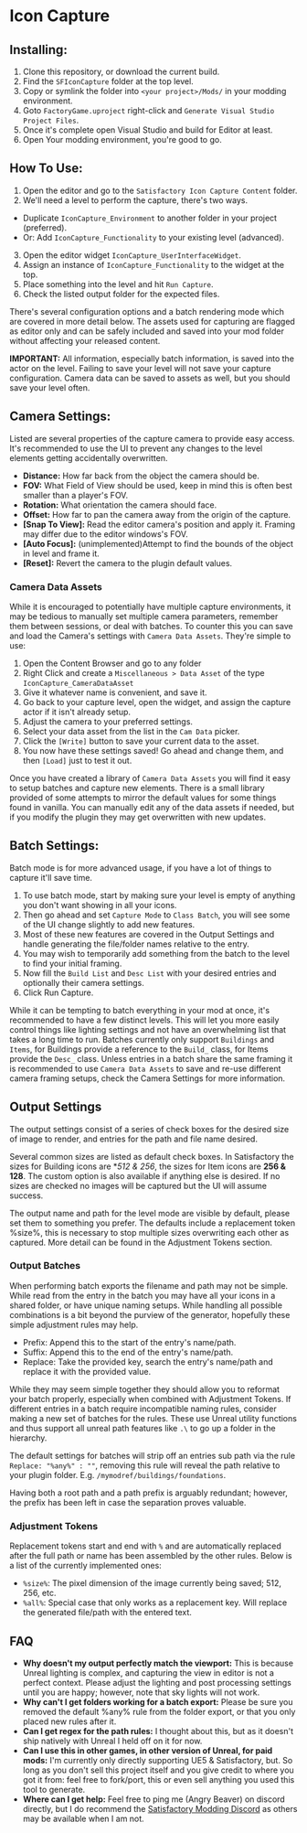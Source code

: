 # Icon Capture

## Installing:
1. Clone this repository, or download the current build.
2. Find the `SFIconCapture` folder at the top level.
3. Copy or symlink the folder into `<your project>/Mods/` in your modding environment.
4. Goto `FactoryGame.uproject` right-click and `Generate Visual Studio Project Files`.
5. Once it's complete open Visual Studio and build for Editor at least.
6. Open Your modding environment, you're good to go.


## How To Use:
1. Open the editor and go to the `Satisfactory Icon Capture Content` folder.
2. We'll need a level to perform the capture, there's two ways.
  * Duplicate `IconCapture_Environment` to another folder in your project (preferred).
  * Or: Add `IconCapture_Functionality` to your existing level (advanced).
3. Open the editor widget `IconCapture_UserInterfaceWidget`.
4. Assign an instance of `IconCapture_Functionality` to the widget at the top.
5. Place something into the level and hit `Run Capture`.
6. Check the listed output folder for the expected files.

There's several configuration options and a batch rendering mode which are covered in more detail below.
The assets used for capturing are flagged as editor only and can be safely included and saved into your mod folder without affecting your released content.

**IMPORTANT:** All information, especially batch information, is saved into the actor on the level. Failing to save your level will not save your capture configuration. Camera data can be saved to assets as well, but you should save your level often.

## Camera Settings:
Listed are several properties of the capture camera to provide easy access. It's recommended to use the UI to prevent any changes to the level elements getting accidentally overwritten.

* **Distance:** How far back from the object the camera should be.
* **FOV:** What Field of View should be used, keep in mind this is often best smaller than a player's FOV.
* **Rotation:** What orientation the camera should face.
* **Offset:** How far to pan the camera away from the origin of the capture.
* **[Snap To View]:** Read the editor camera's position and apply it. Framing may differ due to the editor windows's FOV.
* **[Auto Focus]:** (unimplemented)Attempt to find the bounds of the object in level and frame it.
* **[Reset]:** Revert the camera to the plugin default values.

### Camera Data Assets
While it is encouraged to potentially have multiple capture environments, it may be tedious to manually set multiple camera parameters, remember them between sessions, or deal with batches.
To counter this you can save and load the Camera's settings with `Camera Data Assets`. They're simple to use:

1. Open the Content Browser and go to any folder
2. Right Click and create a `Miscellaneous > Data Asset` of the type `IconCapture_CameraDataAsset`
3. Give it whatever name is convenient, and save it.
4. Go back to your capture level, open the widget, and assign the capture actor if it isn't already setup.
5. Adjust the camera to your preferred settings.
6. Select your data asset from the list in the `Cam Data` picker.
7. Click the `[Write]` button to save your current data to the asset.
8. You now have these settings saved! Go ahead and change them, and then `[Load]` just to test it out.

Once you have created a library of `Camera Data Assets` you will find it easy to setup batches and capture new elements.
There is a small library provided of some attempts to mirror the default values for some things found in vanilla.
You can manually edit any of the data assets if needed, but if you modify the plugin they may get overwritten with new updates.

## Batch Settings:
Batch mode is for more advanced usage, if you have a lot of things to capture it'll save time.

1. To use batch mode, start by making sure your level is empty of anything you don't want showing in all your icons.
2. Then go ahead and set `Capture Mode` to `Class Batch`, you will see some of the UI change slightly to add new features.
3. Most of these new features are covered in the Output Settings and handle generating the file/folder names relative to the entry.
4. You may wish to temporarily add something from the batch to the level to find your initial framing.
5. Now fill the `Build List` and `Desc List` with your desired entries and optionally their camera settings.
6. Click Run Capture.

While it can be tempting to batch everything in your mod at once, it's recommended to have a few distinct levels.
This will let you more easily control things like lighting settings and not have an overwhelming list that takes a long time to run.
Batches currently only support `Buildings` and `Items`, for Buildings provide a reference to the `Build_` class, for Items provide the `Desc_` class.
Unless entries in a batch share the same framing it is recommended to use `Camera Data Assets` to save and re-use different camera framing setups, check the Camera Settings for more information.

## Output Settings
The output settings consist of a series of check boxes for the desired size of image to render, and entries for the path and file name desired.

Several common sizes are listed as default check boxes. In Satisfactory the sizes for Building icons are **512 & 256*, the sizes for Item icons are **256 & 128**.
The custom option is also available if anything else is desired.
If no sizes are checked no images will be captured but the UI will assume success.

The output name and path for the level mode are visible by default, please set them to something you prefer.
The defaults include a replacement token %size%, this is necessary to stop multiple sizes overwriting each other as captured.
More detail can be found in the Adjustment Tokens section.

### Output Batches
When performing batch exports the filename and path may not be simple. While read from the entry in the batch you may have all your icons in a shared folder, or have unique naming setups.
While handling all possible combinations is a bit beyond the purview of the generator, hopefully these simple adjustment rules may help.

* Prefix: Append this to the start of the entry's name/path.
* Suffix: Append this to the end of the entry's name/path.
* Replace: Take the provided key, search the entry's name/path and replace it with the provided value.

While they may seem simple together they should allow you to reformat your batch properly, especially when combined with Adjustment Tokens.
If different entries in a batch require incompatible naming rules, consider making a new set of batches for the rules.
These use Unreal utility functions and thus support all unreal path features like `.\` to go up a folder in the hierarchy.

The default settings for batches will strip off an entries sub path via the rule `Replace: "%any%" : ""`, removing this rule will reveal the path relative to your plugin folder. E.g. `/mymodref/buildings/foundations`.

Having both a root path and a path prefix is arguably redundant; however, the prefix has been left in case the separation proves valuable.

### Adjustment Tokens
Replacement tokens start and end with `%` and are automatically replaced after the full path or name has been assembled by the other rules.
Below is a list of the currently implemented ones:

* `%size%`: The pixel dimension of the image currently being saved; 512, 256, etc.
* `%all%`: Special case that only works as a replacement key. Will replace the generated file/path with the entered text.

## FAQ
* **Why doesn't my output perfectly match the viewport:** This is because Unreal lighting is complex, and capturing the view in editor is not a perfect context. Please adjust the lighting and post processing settings until you are happy; however, note that sky lights will not work.
* **Why can't I get folders working for a batch export:** Please be sure you removed the default %any% rule from the folder export, or that you only placed new rules after it.
* **Can I get regex for the path rules:** I thought about this, but as it doesn't ship natively with Unreal I held off on it for now.
* **Can I use this in other games, in other version of Unreal, for paid mods:** I'm currently only directly supporting UE5 & Satisfactory, but. So long as you don't sell this project itself and you give credit to where you got it from: feel free to fork/port, this or even sell anything you used this tool to generate.
* **Where can I get help:** Feel free to ping me (Angry Beaver) on discord directly, but I do recommend the [Satisfactory Modding Discord](https://discord.gg/WuUnswMNYN) as others may be available when I am not.
